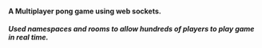 #### A Multiplayer pong game using web sockets. 
##### Used namespaces and rooms to allow hundreds of players to play game in real time.
